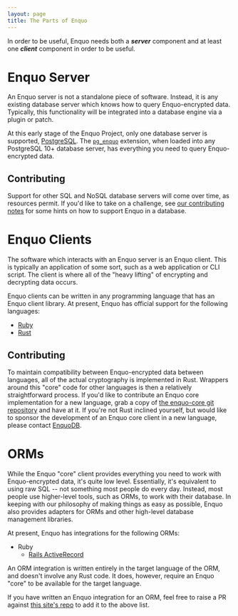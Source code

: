 ```yaml
---
layout: page
title: The Parts of Enquo
---
```

In order to be useful, Enquo needs both a ***server*** component and at least one ***client*** component in order to be useful.


# Enquo Server

An Enquo server is not a standalone piece of software.
Instead, it is any existing database server which knows how to query Enquo-encrypted data.
Typically, this functionality will be integrated into a database engine via a plugin or patch.

At this early stage of the Enquo Project, only one database server is supported, [PostgreSQL](https://www.postgresql.org/).
The [`pg_enquo`](https://github.com/enquo/pg_enquo) extension, when loaded into any PostgreSQL 10+ database server, has everything you need to query Enquo-encrypted data.


## Contributing

Support for other SQL and NoSQL database servers will come over time, as resources permit.
If you'd like to take on a challenge, see [our contributing notes](../contributing) for some hints on how to support Enquo in a database.

<a name="clients"></a>

# Enquo Clients

The software which interacts with an Enquo server is an Enquo client.
This is typically an application of some sort, such as a web application or CLI script.
The client is where all of the "heavy lifting" of encrypting and decrypting data occurs.

Enquo clients can be written in any programming language that has an Enquo client library.
At present, Enquo has official support for the following languages:

<!-- if adding to this list, please keep it sorted by language name -->

* [Ruby](https://rubygems.org/gems/enquo-core)
* [Rust](https://crates.io/crates/enquo-core)


## Contributing

To maintain compatibility between Enquo-encrypted data between languages, all of the actual cryptography is implemented in Rust.
Wrappers around this "core" code for other languages is then a relatively straightforward process.
If you'd like to contribute an Enquo core implementation for a new language, grab a copy of [the enquo-core git repository](https://github.com/enquo/enquo-core) and have at it.
If you're not Rust inclined yourself, but would like to sponsor the development of an Enquo core client in a new language, please contact [EnquoDB](https://enquodb.com).


# ORMs

While the Enquo "core" client provides everything you need to work with Enquo-encrypted data, it's quite low level.
Essentially, it's equivalent to using raw SQL -- not something most people do every day.
Instead, most people use higher-level tools, such as ORMs, to work with their database.
In keeping with our philosophy of making things as easy as possible, Enquo also provides adapters for ORMs and other high-level database management libraries.

At present, Enquo has integrations for the following ORMs:

<!-- if adding to this list, please keep it sorted by language and ORM name -->

* Ruby
  * [Rails ActiveRecord](http://rubygems.org/gems/active_enquo)

An ORM integration is written entirely in the target language of the ORM, and doesn't involve any Rust code.
It does, however, require an Enquo "core" to be available for the target language.

If you have written an Enquo integration for an ORM, feel free to raise a PR against [this site's repo](https://github.com/enquo/enquo.org) to add it to the above list.
